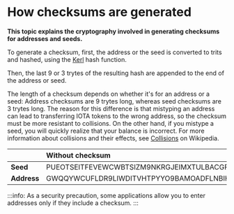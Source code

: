 # How checksums are generated

**This topic explains the cryptography involved in generating checksums for addresses and seeds.**

To generate a checksum, first, the address or the seed is converted to trits and hashed, using the [Kerl](../references/glossary.md#kerl) hash function.

Then, the last 9 or 3 trytes of the resulting hash are appended to the end of the address or seed.

The length of a checksum depends on whether it's for an address or a seed: Address checksums are 9 trytes long, whereas seed checksums are 3 trytes long. The reason for this difference is that mistyping an address can lead to transferring IOTA tokens to the wrong address, so the checksum must be more resistant to collisions. On the other hand, if you mistype a seed, you will quickly realize that your balance is incorrect. For more information about collisions and their effects, see [Collisions](https://en.wikipedia.org/wiki/Collision_(computer_science)) on Wikipedia.

||**Without checksum**|**With checksum**|
|:--|:---|:---|
|**Seed**|PUEOTSEITFEVEWCWBTSIZM9NKRGJEIMXTULBACGFRQK9IMGICLBKW9TTEVSDQMGWKBXPVCBMMCXWMNPDX|PUEOTSEITFEVEWCWBTSIZM9NKRGJEIMXTULBACGFRQK9IMGICLBKW9TTEVSDQMGWKBXPVCBMMCXWMNPDX**XTY**|
|**Address**|GWQQYWCUFLDR9LIWDITVHTPYYO9BAMOADFLNBIHYLIFDTORUCFCOGRQFK9IXEHVEMDVZH9RYOXAFIVUOA|GWQQYWCUFLDR9LIWDITVHTPYYO9BAMOADFLNBIHYLIFDTORUCFCOGRQFK9IXEHVEMDVZH9RYOXAFIVUOA**DAYDSMFZW**| 

:::info:
As a security precaution, some applications allow you to enter addresses only if they include a checksum.
:::
